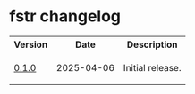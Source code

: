 # fstr changelog

<table>
    <tr>
        <th>Version</th>
        <th>Date</th>
        <th>Description</th>
    </tr>
    <tr>
        <td>
            <a href='https://github.com/linguisticmind/fstr/releases/tag/v0.1.0'>0.1.0</a>
        </td>
        <td>
            2025-04-06
        </td>
        <td>
            <p>
                Initial release.
            </p>
        </td>
    </tr>
</table>

